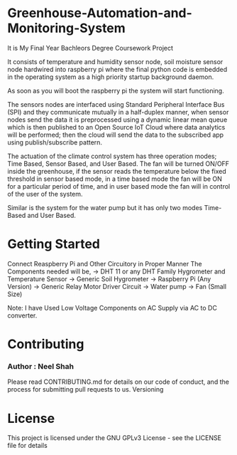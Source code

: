 # Greenhouse-Automation-and-Monitoring-System
It is My Final Year Bachleors Degree Coursework Project

It consists of temperature and humidity sensor node, soil moisture sensor node hardwired into raspberry pi where the final python code is embedded in the operating system as a high priority startup background daemon.

As soon as you will boot the raspberry pi the system will start functioning. 

The sensors nodes are interfaced using Standard Peripheral Interface Bus (SPI) and they communicate mutually in a half-duplex manner, when sensor nodes send the data it is preprocessed using a dynamic linear mean queue which is then published to an Open Source IoT Cloud where data analytics will be performed; then the cloud will send the data to the subscribed app using publish/subscribe pattern.

The actuation of the climate control system has three operation modes; Time Based, Sensor Based, and User Based. 
The fan will be turned ON/OFF inside the greenhouse, if the sensor reads the temperature below the fixed threshold in sensor based mode, in a time based mode the fan will be ON for a particular period of time, and in user based mode the fan will in control of the user of the system.

Similar is the system for the water pump but it has only two modes Time-Based and User Based. 


# Getting Started
Connect Reaspberry Pi and Other Circuitory in Proper Manner
The Components needed will be,
-> DHT 11 or any DHT Family Hygrometer and Temperature Sensor
-> Generic Soil Hygrometer
-> Raspberry Pi (Any Version)
-> Generic Relay Motor Driver Circuit
-> Water pump
-> Fan (Small Size)

Note: I have Used Low Voltage Components on AC Supply via AC to DC converter.

# Contributing
### Author : Neel Shah
Please read CONTRIBUTING.md for details on our code of conduct, and the process for submitting pull requests to us.
Versioning

# License

This project is licensed under the GNU GPLv3 License - see the LICENSE file for details

